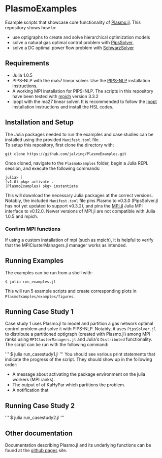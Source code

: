 # PlasmoExamples
Example scripts that showcase core functionality of [Plasmo.jl](https://github.com/zavalab/Plasmo.jl).  This repository shows how to:
* use optigraphs to create and solve hierarchical optimization models
* solve a natural gas optimal control problem with [PipsSolver](https://github.com/zavalab/PipsSolver.jl),
* solve a DC optimal power flow problem with [SchwarzSolver](https://github.com/zavalab/SchwarzSolver.jl)


## Requirements

* Julia 1.0.5
* PIPS-NLP with the ma57 linear solver. Use the [PIPS-NLP](https://github.com/Argonne-National-Laboratory/PIPS) installation instructions.
* A working MPI installation for PIPS-NLP.  The scripts in this repository have been tested with [mpich](https://www.mpich.org/downloads/) version 3.3.2
* Ipopt with the ma27 linear solver.  It is recommended to follow the [Ipopt](https://coin-or.github.io/Ipopt/INSTALL.html) installation instructions and install
the HSL codes.


## Installation and Setup
The Julia packages needed to run the examples and case studies can be installed using the provided `Manifest.toml` file.  
To setup this repository, first clone the directory with:

```
git clone https://github.com/jalving/PlasmoExamples.git
```

Once cloned, navigate to the `PlasmoExamples` folder, begin a Julia REPL session, and execute the following commands:

```
julia> ]
(v1.0) pkg> activate .
(PlasmoExamples) pkg> instantiate
```

This will download the necessary Julia packages at the correct versions.  Notably, the included `Manifest.toml` file pins Plasmo to v0.3.0 (PipsSolver.jl has not yet updated to support v0.3.2),
and pins the [MPI.jl](https://github.com/JuliaParallel/MPI.jl) Julia MPI interface to v0.12.0.  Newer versions of MPI.jl are not compatible with Julia 1.0.5 and mpich.

### Confirm MPI functions
If using a custom installation of mpi (such as mpich), it is helpful to verify that the MPIClusterManagers.jl manager works as intended.

## Running Examples
The examples can be run from a shell with:

```
$ julia run_examples.jl
```

This will run 5 example scripts and create corresponding plots in `PlasmoExamples/examples/figures`.

## Running Case Study 1
Case study 1 uses Plasmo.jl to model and partition a gas network optimal control problem and solve it with PIPS-NLP.
Notably, it uses `PipsSolver.jl` to distribute a partitioned optigraph (created with Plasmo.jl) among MPI ranks using `MPIClusterManagers.jl` and Julia's `Distributed` functionality.
The script can be run with the following command:

'''
$ julia run_casestudy1.jl
'''
You should see various print statements that indicate the progress of the script.  They should show up in the following order:
* A message about activating the package environment on the julia workers (MPI ranks).  
* The output of of KaHyPar which partitions the problem.  
* A notification that

## Running Case Study 2

'''
$ julia run_casestudy2.jl
'''

## Other documentation
Documentation describing Plasmo.jl and its underlying functions can be found at the [github pages](https://zavalab.github.io/Plasmo.jl/dev/) site.
